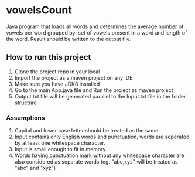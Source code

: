 # vowelsCount
Java program that loads all words and determines the average number of vowels per word grouped by:  set of vowels present in a word and length of the word. Result should be written to the output file.

## How to run this project
1. Clone the project repo in your local
2. Import the project as a maven project on any IDE
3. Make sure you have JDK8 installed 
4. Go to the main App.java file and Run the project as maven project
5. Output.txt file will be generated parallel to the Input.txt file in the folder structure

### Assumptions
1. Capital and lower case letter should be treated as the same.
2. Input contains only English words and punctuation, words are separated by at least one whitespace character.
3. Input is small enough to fit in memory.
4. Words having punctuation mark without any whitespace character are also considered as separate words (eg. "abc,xyz" will be treated as "abc" and "xyz")
